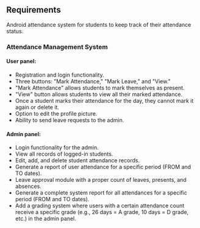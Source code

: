 ## Requirements

Android attendance system for students to keep track of their attendance status.

### Attendance Management System

#### User panel:
- Registration and login functionality.
- Three buttons: "Mark Attendance," "Mark Leave," and "View."
- "Mark Attendance" allows students to mark themselves as present.
- "View" button allows students to view all their marked attendance.
- Once a student marks their attendance for the day, they cannot mark it again or delete it.
- Option to edit the profile picture.
- Ability to send leave requests to the admin.

#### Admin panel:
- Login functionality for the admin.
- View all records of logged-in students.
- Edit, add, and delete student attendance records.
- Generate a report of user attendance for a specific period (FROM and TO dates).
- Leave approval module with a proper count of leaves, presents, and absences.
- Generate a complete system report for all attendances for a specific period (FROM and TO dates).
- Add a grading system where users with a certain attendance count receive a specific grade (e.g., 26 days = A grade, 10 days = D grade, etc.) in the admin panel.
